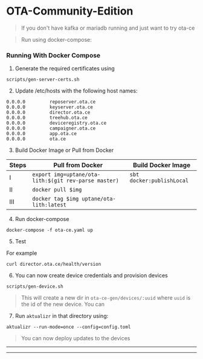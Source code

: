 # OTA-Community-Edition

> If you don't have kafka or mariadb running and just want to try ota-ce

> Run using docker-compose:
### Running With Docker Compose
1. Generate the required certificates using 
```
scripts/gen-server-certs.sh
```
2. Update /etc/hosts with the following host names:

```
0.0.0.0         reposerver.ota.ce
0.0.0.0         keyserver.ota.ce
0.0.0.0         director.ota.ce
0.0.0.0         treehub.ota.ce
0.0.0.0         deviceregistry.ota.ce
0.0.0.0         campaigner.ota.ce
0.0.0.0         app.ota.ce
0.0.0.0         ota.ce
```

3. Build Docker Image or Pull from Docker

|      Steps     |Pull from Docker            | Build Docker Image            |
|----------------|-------------------------------|-----------------------------|
|I|`export img=uptane/ota-lith:$(git rev-parse master)`|`sbt docker:publishLocal`|
|II|`docker pull $img`|            |
|III|`docker tag $img uptane/ota-lith:latest`||

4. Run docker-compose
``` 
docker-compose -f ota-ce.yaml up
```

5. Test

For example 
```
curl director.ota.ce/health/version
```

6. You can now create device credentials and provision devices

 ```
 scripts/gen-device.sh
 ```
 > This will create a new dir in `ota-ce-gen/devices/:uuid` where `uuid` is the id of the new device. You can 

7. Run `aktualizr` in that directory using:
```
aktualizr --run-mode=once --config=config.toml
```   
  > You can now deploy updates to the devices
---
---

